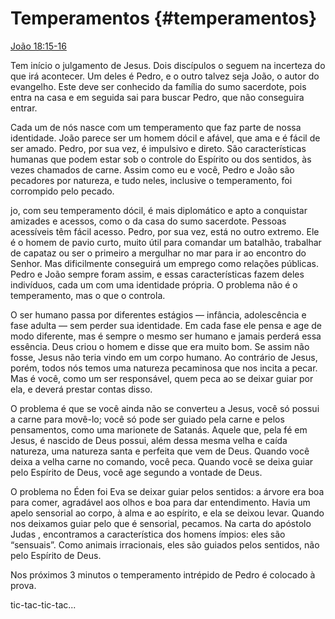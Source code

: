 # Temperamentos {#temperamentos}

[João 18:15-16](http://bibliaonline.com.br/acf/jo/18/15-16)

Tem início o julgamento de Jesus. Dois discípulos o seguem na incerteza do que irá acontecer. Um deles é Pedro, e o outro talvez seja João, o autor do evangelho. Este deve ser conhecido da família do sumo sacerdote, pois entra na casa e em seguida sai para buscar Pedro, que não conseguira entrar.

Cada um de nós nasce com um temperamento que faz parte de nossa identidade. João parece ser um homem dócil e afável, que ama e é fácil de ser amado. Pedro, por sua vez, é impulsivo e direto. São características humanas que podem estar sob o controle do Espírito ou dos sentidos, às vezes chamados de carne. Assim como eu e você, Pedro e João são pecadores por natureza, e tudo neles, inclusive o temperamento, foi corrompido pelo pecado.

jo, com seu temperamento dócil, é mais diplomático e apto a conquistar amizades e acessos, como o da casa do sumo sacerdote. Pessoas acessíveis têm fácil acesso. Pedro, por sua vez, está no outro extremo. Ele é o homem de pavio curto, muito útil para comandar um batalhão, trabalhar de capataz ou ser o primeiro a mergulhar no mar para ir ao encontro do Senhor. Mas dificilmente conseguirá um emprego como relações públicas. Pedro e João sempre foram assim, e essas características fazem deles indivíduos, cada um com uma identidade própria. O problema não é o temperamento, mas o que o controla.

O ser humano passa por diferentes estágios — infância, adolescência e fase adulta — sem perder sua identidade. Em cada fase ele pensa e age de modo diferente, mas é sempre o mesmo ser humano e jamais perderá essa essência. Deus criou o homem e disse que era muito bom. Se assim não fosse, Jesus não teria vindo em um corpo humano. Ao contrário de Jesus, porém, todos nós temos uma natureza pecaminosa que nos incita a pecar. Mas é você, como um ser responsável, quem peca ao se deixar guiar por ela, e deverá prestar contas disso.

O problema é que se você ainda não se converteu a Jesus, você só possui a carne para movê-lo; você só pode ser guiado pela carne e pelos pensamentos, como uma marionete de Satanás. Aquele que, pela fé em Jesus, é nascido de Deus possui, além dessa mesma velha e caída natureza, uma natureza santa e perfeita que vem de Deus. Quando você deixa a velha carne no comando, você peca. Quando você se deixa guiar pelo Espírito de Deus, você age segundo a vontade de Deus.

O problema no Éden foi Eva se deixar guiar pelos sentidos: a árvore era boa para comer, agradável aos olhos e boa para dar entendimento. Havia um apelo sensorial ao corpo, à alma e ao espírito, e ela se deixou levar. Quando nos deixamos guiar pelo que é sensorial, pecamos. Na carta do apóstolo Judas , encontramos a característica dos homens ímpios: eles são “sensuais”. Como animais irracionais, eles são guiados pelos sentidos, não pelo Espírito de Deus.

Nos próximos 3 minutos o temperamento intrépido de Pedro é colocado à prova.

tic-tac-tic-tac...